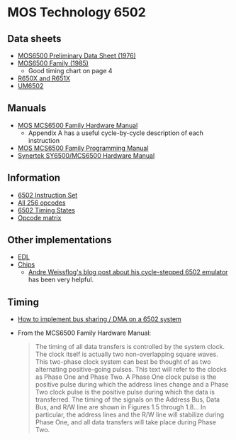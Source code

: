 # MOS Technology 6502

## Data sheets

* [MOS6500 Preliminary Data Sheet (1976)](https://www.mdawson.net/vic20chrome/cpu/mos_6500_mpu_preliminary_may_1976.pdf)
* [MOS6500 Family (1985)](http://archive.6502.org/datasheets/mos_6500_mpu_nov_1985.pdf)
  * Good timing chart on page 4
* [R650X and R651X](http://archive.6502.org/datasheets/rockwell_r650x_r651x.pdf)
* [UM6502](http://pdf.datasheetcatalog.com/datasheet/UMC/mXyztwtz.pdf)

## Manuals

* [MOS MCS6500 Family Hardware Manual](http://archive.6502.org/books/mcs6500_family_hardware_manual.pdf)
  * Appendix A has a useful cycle-by-cycle description of each instruction
* [MOS MCS6500 Family Programming Manual](http://archive.6502.org/books/mcs6500_family_programming_manual.pdf)
* [Synertek SY6500/MCS6500 Hardware Manual](http://archive.6502.org/datasheets/synertek_hardware_manual.pdf)

## Information

* [6502 Instruction Set](https://www.masswerk.at/6502/6502_instruction_set.html)
* [All 256 opcodes](http://visual6502.org/wiki/index.php?title=6502_all_256_Opcodes)
* [6502 Timing States](http://www.visual6502.org/wiki/index.php?title=6502_Timing_States)
* [Opcode matrix](http://www.oxyron.de/html/opcodes02.html)

## Other implementations

* [EDL](https://github.com/SavourySnaX/EDL/blob/master/chips/Accurate/m6502.edl)
* [Chips](https://github.com/floooh/chips/blob/master/chips/m6502.h)
  * [Andre Weissflog's blog post about his cycle-stepped 6502 emulator](https://floooh.github.io/2019/12/13/cycle-stepped-6502.html) has been very helpful.

## Timing

* [How to implement bus sharing / DMA on a 6502 system](https://retrocomputing.stackexchange.com/questions/12718/how-to-implement-bus-sharing-dma-on-a-6502-system)

* From the MCS6500 Family Hardware Manual:
  > The timing of all data transfers is controlled by the system clock. The clock itself is actually
two non-overlapping square waves. This two-phase clock system can best be thought of as two alternating
positive-going pulses. This text will refer to the clocks as Phase One and Phase Two. A Phase One
clock pulse is the positive pulse during which the address lines change and a Phase Two clock pulse
is the positive pulse during which the data is transferred. The timing of the signals on the Address Bus,
Data Bus, and R/W line are shown in Figures 1.5 through 1.8... In particular, the address lines and
the R/W line will stabilize during Phase One, and all data transfers will take place during Phase Two.